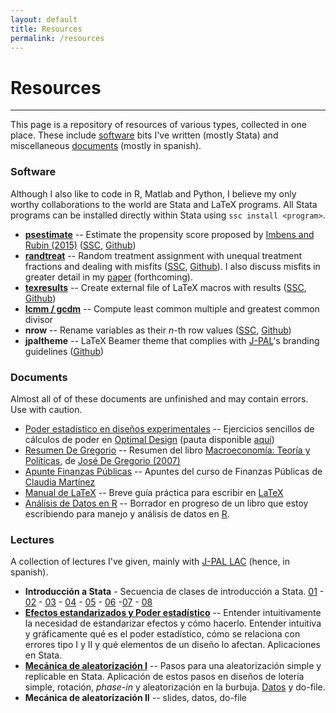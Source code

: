 ```yaml
---
layout: default
title: Resources
permalink: /resources
---
```


# Resources
<hr>

This page is a repository of resources of various types, collected in one place. These include [software](#software) bits I've written (mostly Stata) and miscellaneous [documents](#documents) (mostly in spanish).

### Software

Although I also like to code in R, Matlab and Python, I believe my only worthy collaborations to the world are Stata and LaTeX programs. All Stata programs can be installed directly within Stata using `ssc install <program>`.

- [**psestimate**]({{site.baseurl}}/posts/psestimate) -- Estimate the propensity score proposed by [Imbens and Rubin (2015)](http://www.cambridge.org/zw/academic/subjects/statistics-probability/statistical-theory-and-methods/causal-inference-statistics-social-and-biomedical-sciences-introduction) ([SSC](https://ideas.repec.org/c/boc/bocode/s458179.html), [Github](https://github.com/acarril/psestimate))
- [**randtreat**]({{site.baseurl}}/posts/randtreat) -- Random treatment assignment with unequal treatment fractions and dealing with misfits ([SSC](https://ideas.repec.org/c/boc/bocode/s458106.html), [Github](https://github.com/acarril/randtreat)). I also discuss misfits in greater detail in my [paper](https://www.researchgate.net/publication/292091060_Dealing_with_misfits_in_random_treatment_assignment) (forthcoming).
- [**texresults**]({{site.baseurl}}/posts/export-results-latex) -- Create external file of LaTeX macros with results ([SSC](https://ideas.repec.org/c/boc/bocode/s458334.html), [Github](https://github.com/acarril/texresults))
- [**lcmm / gcdm**]({{site.baseurl}}/posts/GCD-LCM) -- Compute least common multiple and greatest common divisor
- **nrow** -- Rename variables as their *n*-th row values ([SSC](https://ideas.repec.org/c/boc/bocode/s458116.html), [Github](https://github.com/acarril/nrow))
- **jpaltheme** -- LaTeX Beamer theme that complies with [J-PAL](https://www.povertyactionlab.org/)'s branding guidelines ([Github](https://github.com/acarril/jpaltheme))

### Documents

Almost all of of these documents are unfinished and may contain errors. Use with caution.

- [Poder estadístico en diseños experimentales](https://www.dropbox.com/s/s4wvhsi59zqw34c/poder_optimal_design.pdf?dl=0) -- Ejercicios sencillos de cálculos de poder en [Optimal Design](http://hlmsoft.net/od/) (pauta disponible [aquí](https://www.dropbox.com/s/q5l73pjng99fjyz/poder_optimal_design%20-%20pauta.pdf?dl=0))
- [Resumen De Gregorio](https://www.dropbox.com/s/o5cj07jpdq0em54/DeGregorioResumen.pdf?dl=0) -- Resumen del libro [Macroeconomía: Teoría y Políticas](http://www.degregorio.cl/pdf/Macroeconomia.pdf), de [José De Gregorio (2007)](http://www.econ.uchile.cl/jdegregorio)
- [Apunte Finanzas Públicas](https://www.dropbox.com/s/574qx72wji32tgq/Apuntes%20finanzas%20publicas.pdf?dl=0) -- Apuntes del curso de Finanzas Públicas de [Claudia Martínez](https://www.povertyactionlab.org/mart%C3%ADnez)
- [Manual de LaTeX](https://www.dropbox.com/s/hcz69dj5rrusi9g/manual_latex.pdf?dl=0) -- Breve guía práctica para escribir en [LaTeX](http://tex.stackexchange.com/a/94910/45978)
- [Análisis de Datos en R](https://www.dropbox.com/s/at5qtihss4vsme5/ADR.pdf?dl=0) -- Borrador en progreso de un libro que estoy escribiendo para manejo y análisis de datos en [R](https://www.r-project.org/).

### Lectures

A collection of lectures I've given, mainly with [J-PAL LAC](https://www.povertyactionlab.org/LAC) (hence, in spanish).

- **Introducción a Stata** - Secuencia de clases de introducción a Stata. [01](https://www.dropbox.com/s/d253yz7yyfmkhyi/stata_class01.pdf?dl=0) - [02](https://www.dropbox.com/s/5pybvikiiufizgp/stata_class02.pdf?dl=0) - [03](https://www.dropbox.com/s/4pigjntd5zytyeb/stata_class03_vMax.pdf?dl=0) - [04](https://www.dropbox.com/s/jst8u56f46di85c/stata_class04_vMax.pdf?dl=0) - [05](https://www.dropbox.com/s/fef1fmfb2lw3x8t/stata_class05.pdf?dl=0) - [06](https://www.dropbox.com/s/xpod8h8si0cthn1/stata_class06.pdf?dl=0) -[07](https://www.dropbox.com/s/xj8yqxbc4aihgpk/stata_class07_vMax.pdf?dl=0) - [08](https://www.dropbox.com/s/tda1rtwcq0dw43a/stata_class08_vMax.pdf?dl=0)
- [**Efectos estandarizados y Poder estadístico**](https://www.dropbox.com/s/pf4rse155g2yc2f/class_statistical_power.pdf?dl=0) -- Entender intuitivamente la necesidad de estandarizar efectos y cómo hacerlo. Entender intuitiva y gráficamente qué es el poder estadístico, cómo se relaciona con errores tipo I y II y qué elementos de un diseño lo afectan. Aplicaciones en Stata.
- [**Mecánica de aleatorización I**](https://www.dropbox.com/s/aedge51xocm79iv/clase12_slides.pdf?dl=0) -- Pasos para una aleatorización simple y replicable en Stata. Aplicación de estos pasos en diseños de lotería simple, rotación, *phase-in* y aleatorización en la burbuja. [Datos](https://www.dropbox.com/s/juo24v3si088e5x/aerdat5.dta?dl=0) y do-file.
- **Mecánica de aleatorización II** -- slides, datos, do-file